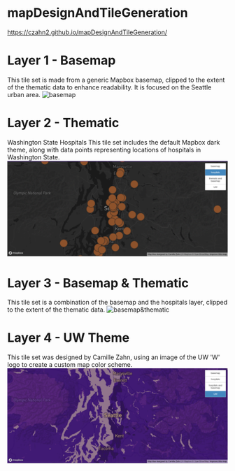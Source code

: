# mapDesignAndTileGeneration


https://czahn2.github.io/mapDesignAndTileGeneration/

# Layer 1 - Basemap
This tile set is made from a generic Mapbox basemap, clipped to the extent of the thematic data to enhance readability. It is focused on the Seattle urban area.
![basemap](/imgs/basemap.png)

# Layer 2 - Thematic 
Washington State Hospitals
This tile set includes the default Mapbox dark theme, along with data points representing locations of hospitals in Washington State.
![thematic](/imgs/hospitals.png)

# Layer 3 - Basemap & Thematic
This tile set is a combination of the basemap and the hospitals layer, clipped to the extent of the thematic data.
![basemap&thematic](/imgs/hospitals_basemap.png)

# Layer 4 - UW Theme
This tile set was designed by Camille Zahn, using an image of the UW 'W' logo to create a custom map color scheme.
![uw](/imgs/uw.png)


